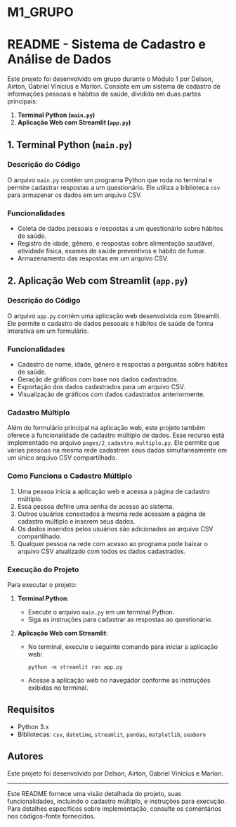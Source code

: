 # M1_GRUPO
# README - Sistema de Cadastro e Análise de Dados

Este projeto foi desenvolvido em grupo durante o Módulo 1 por Delson, Airton, Gabriel Vinicius e Marlon. Consiste em um sistema de cadastro de informações pessoais e hábitos de saúde, dividido em duas partes principais:

1. **Terminal Python (`main.py`)**
2. **Aplicação Web com Streamlit (`app.py`)**

## 1. Terminal Python (`main.py`)

### Descrição do Código
O arquivo `main.py` contém um programa Python que roda no terminal e permite cadastrar respostas a um questionário. Ele utiliza a biblioteca `csv` para armazenar os dados em um arquivo CSV.

### Funcionalidades
- Coleta de dados pessoais e respostas a um questionário sobre hábitos de saúde.
- Registro de idade, gênero, e respostas sobre alimentação saudável, atividade física, exames de saúde preventivos e hábito de fumar.
- Armazenamento das respostas em um arquivo CSV.

## 2. Aplicação Web com Streamlit (`app.py`)

### Descrição do Código
O arquivo `app.py` contém uma aplicação web desenvolvida com Streamlit. Ele permite o cadastro de dados pessoais e hábitos de saúde de forma interativa em um formulário.

### Funcionalidades
- Cadastro de nome, idade, gênero e respostas a perguntas sobre hábitos de saúde.
- Geração de gráficos com base nos dados cadastrados.
- Exportação dos dados cadastrados para um arquivo CSV.
- Visualização de gráficos com dados cadastrados anteriormente.

### Cadastro Múltiplo

Além do formulário principal na aplicação web, este projeto também oferece a funcionalidade de cadastro múltiplo de dados. Esse recurso está implementado no arquivo `pages/2_cadastro_multiplo.py`. Ele permite que várias pessoas na mesma rede cadastrem seus dados simultaneamente em um único arquivo CSV compartilhado.

### Como Funciona o Cadastro Múltiplo

1. Uma pessoa inicia a aplicação web e acessa a página de cadastro múltiplo.
2. Essa pessoa define uma senha de acesso ao sistema.
3. Outros usuários conectados à mesma rede acessam a página de cadastro múltiplo e inserem seus dados.
4. Os dados inseridos pelos usuários são adicionados ao arquivo CSV compartilhado.
5. Qualquer pessoa na rede com acesso ao programa pode baixar o arquivo CSV atualizado com todos os dados cadastrados.

### Execução do Projeto

Para executar o projeto:

1. **Terminal Python**:
   - Execute o arquivo `main.py` em um terminal Python.
   - Siga as instruções para cadastrar as respostas ao questionário.

2. **Aplicação Web com Streamlit**:
   - No terminal, execute o seguinte comando para iniciar a aplicação web: 
     ```
     python -m streamlit run app.py
     ```
   - Acesse a aplicação web no navegador conforme as instruções exibidas no terminal.

## Requisitos

- Python 3.x
- Bibliotecas: `csv`, `datetime`, `streamlit`, `pandas`, `matplotlib`, `seaborn`

## Autores

Este projeto foi desenvolvido por Delson, Airton, Gabriel Vinicius e Marlon.

---
Este README fornece uma visão detalhada do projeto, suas funcionalidades, incluindo o cadastro múltiplo, e instruções para execução. Para detalhes específicos sobre implementação, consulte os comentários nos códigos-fonte fornecidos.
